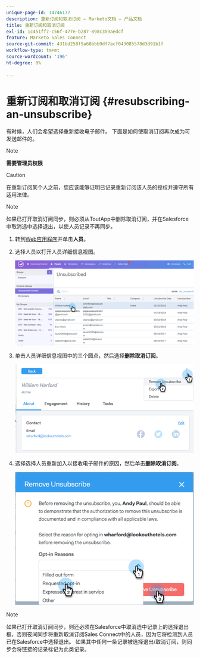 ```yaml
---
unique-page-id: 14746177
description: 重新订阅和取消订阅 — Marketo文档 — 产品文档
title: 重新订阅和取消订阅
exl-id: 1c451ff7-c56f-477e-b287-898c359aedcf
feature: Marketo Sales Connect
source-git-commit: 431bd258f9a68bbb9df7acf043085578d3d91b1f
workflow-type: tm+mt
source-wordcount: '196'
ht-degree: 0%

---
```


# 重新订阅和取消订阅 {#resubscribing-an-unsubscribe}

有时候，人们会希望选择重新接收电子邮件。 下面是如何使取消订阅再次成为可发送邮件的。

>[!NOTE]
>
>**需要管理员权限**

>[!CAUTION]
>
>在重新订阅某个人之前，您应该能够证明已记录重新订阅该人员的授权并遵守所有适用法律。

>[!NOTE]
>
>如果已打开取消订阅同步，则必须从ToutApp中删除取消订阅，并在Salesforce中取消选中选择退出，以使人员记录不再同步。

1. 转到[Web应用程序](https://toutapp.com/login)并单击&#x200B;**人员**。

1. 选择人员以打开人员详细信息视图。

   ![](assets/two.png)

1. 单击人员详细信息视图中的三个圆点，然后选择&#x200B;**删除取消订阅**。

   ![](assets/three.png)

1. 选择选择人员重新加入以接收电子邮件的原因，然后单击&#x200B;**删除取消订阅**。

   ![](assets/four.png)

>[!NOTE]
>
>如果已打开取消订阅同步，则还必须在Salesforce中取消选中记录上的选择退出框，否则夜间同步将重新取消订阅Sales Connect中的人员，因为它将检测到人员已在Salesforce中选择退出。 如果其中任何一条记录被选择退出/取消订阅，则同步会将链接的记录标记为此类记录。
